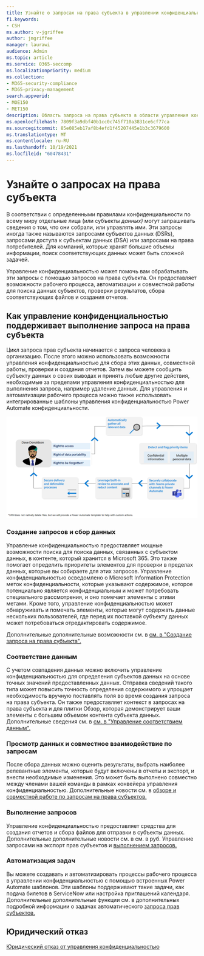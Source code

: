 ```yaml
---
title: Узнайте о запросах на права субъекта в управлении конфиденциальностью
f1.keywords:
- CSH
ms.author: v-jgriffee
author: jmgriffee
manager: laurawi
audience: Admin
ms.topic: article
ms.service: O365-seccomp
ms.localizationpriority: medium
ms.collection:
- M365-security-compliance
- M365-privacy-management
search.appverid:
- MOE150
- MET150
description: Область запроса на права субъекта в области управления конфиденциальностью помогает находить личные данные и сотрудничать при просмотре контента и создании отчетов.
ms.openlocfilehash: 7809f3a9dbf40b1cc0c745f710a3831ce6cf77ca
ms.sourcegitcommit: 85e085eb17af8b4efd1f45207445e1b3c3679600
ms.translationtype: MT
ms.contentlocale: ru-RU
ms.lasthandoff: 10/19/2021
ms.locfileid: "60478431"
---
```

# <a name="learn-about-subject-rights-requests"></a>Узнайте о запросах на права субъекта

В соответствии с определенными правилами конфиденциальности по всему миру отдельные лица (или субъекты *данных)* могут запрашивать сведения о том, что они собрали, или управлять ими. Эти запросы иногда также называются запросами субъектов данных (DSRs), запросами доступа к субъектам данных (DSA) или запросами на права потребителей. Для компаний, которые хранят большие объемы информации, поиск соответствующих данных может быть сложной задачей.

Управление конфиденциальностью может помочь вам обрабатывать эти запросы с помощью запросов на права субъекта. Он предоставляет возможности рабочего процесса, автоматизации и совместной работы для поиска данных субъектов, проверки результатов, сбора соответствующих файлов и создания отчетов.

## <a name="how-privacy-management-supports-subject-rights-request-fulfillment"></a>Как управление конфиденциальностью поддерживает выполнение запроса на права субъекта

Цикл запроса прав субъекта начинается с запроса человека в организацию. После этого можно использовать возможности управления конфиденциальностью для сбора этих данных, совместной работы, проверки и создания отчетов. Затем вы можете сообщить субъекту данных о своих выводах и принять любые другие действия, необходимые за пределами управления конфиденциальностью для выполнения запроса, например удаление данных. Для управления и автоматизации рабочего процесса можно также использовать интегрированные шаблоны управления конфиденциальностью Power Automate конфиденциальности.

![Рабочий процесс для запросов на права субъекта.](../../media/privacy-management-srr-cycle.png)

### <a name="create-requests-and-collect-data"></a>Создание запросов и сбор данных

Управление конфиденциальностью предоставляет мощные возможности поиска для поиска данных, связанных с субъектом данных, в контенте, который хранится в Microsoft 365. Это также помогает определить приоритеты элементов для проверки в пределах данных, которые вы собираете для этих запросов. Управление конфиденциальностью осведомлено о Microsoft Information Protection меток конфиденциальности, которые указывают содержимое, которое потенциально является конфиденциальным и может потребовать специального рассмотрения, и оно помечает элементы с этими метами. Кроме того, управление конфиденциальностью может обнаруживать и помечать элементы, которые могут содержать данные нескольких пользователей, где перед их поставкой субъекту данных может потребоваться отредактировать содержимое.

Дополнительные дополнительные возможности см. в [см. в "Создание запроса на права субъекта".](privacy-management-subject-rights-requests-create.md)

### <a name="data-matching"></a>Соответствие данным

С учетом совпадения данных можно включить управление конфиденциальностью для определения субъектов данных на основе точных значений предоставленных данных. Отправка сведений такого типа может повысить точность определения содержимого и упрощает необходимость вручную поставлять поля во время создания запроса на права субъекта. Он также предоставляет контекст в запросах на права субъекта и для плитки Обзор, которая демонстрирует ваши элементы с большим объемом контента субъекта данных. Дополнительные сведения см. в [см. в "Управление соответствием данным".](privacy-management-subject-rights-requests-data-matching.md)

### <a name="review-data-and-collaborate-on-requests"></a>Просмотр данных и совместное взаимодействие по запросам

После сбора данных можно оценить результаты, выбрать наиболее релевантные элементы, которые будут включены в отчеты и экспорт, и внести необходимые изменения. Это может быть выполнено совместно между членами вашей команды в рамках конвейера управления конфиденциальностью.
Дополнительные новости см. в [обзоре и совместной работе по запросам на права субъектов.](privacy-management-subject-rights-requests-review.md)

### <a name="fulfill-requests"></a>Выполнение запросов

Управление конфиденциальностью предоставляет средства для создания отчетов и сбора файлов для отправки в субъекты данных. Дополнительные дополнительные новости см. в см. в руб. Управление запросами на экспорт прав субъектов и [выполнением запросов.](privacy-management-subject-rights-requests-fulfill.md)

### <a name="automate-tasks"></a>Автоматизация задач

Вы можете создавать и автоматизировать процессы рабочего процесса в управлении конфиденциальностью с помощью встроенных Power Automate шаблонов. Эти шаблоны поддерживают такие задачи, как подача билетов в ServiceNow или настройка приглашений календаря. Дополнительные дополнительные функции см. в дополнительных подробной информации о задачах автоматического [запроса прав субъектов.](privacy-management-subject-rights-requests-automate-tasks.md)

## <a name="legal-disclaimer"></a>Юридический отказ

[Юридический отказ от управления конфиденциальностью](privacy-management-disclaimer.md)
